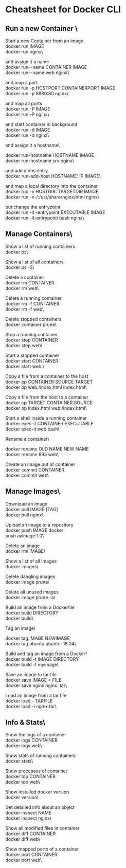 # Cheatsheet for Docker CLI

## Run a new Container \

Start a new Container from an image\
docker run IMAGE\
docker run nginx\

and assign it a name\
docker run--name CONTAINER IMAGE\
docker run--name web nginx\

and map a port\
docker run -p HOSTPORT:CONTAINERPORT IMAGE\
docker run -p 8880:80 nginx\

and map all ports\
docker run -P IMAGE\
docker run -P nginx\

and start container in background\
docker run -d IMAGE\
docker run -d nginx\

and assign it a hostname\

docker run-hostname HOSTNAME IMAGE\
docker run-hostname srv nginx\

and add a dns entry\
docker run-add-host HOSTNAME: IP IMAGE\

and map a local directory into the container\
docker run -v HOSTDIR: TARGETDIR IMAGE\
docker run -v-/:/usr/share/nginx/html nginx\

but change the entrypoint\
docker run -it -entrypoint EXECUTABLE IMAGE\
docker run -it-entrypoint bash nginx\

## Manage Containers\

Show a list of running containers\
docker ps\

Show a list of all containers\
docker ps -3\

Delete a container\
docker rm CONTAINER\
docker rm web\

Delete a running container\
docker rm -f CONTAINER\
docker rm -f web\

Delete stopped containers\
docker container prune\

Stop a running container\
docker stop CONTAINER\
docker stop web\

Start a stopped container\
docker start CONTAINER\
docker start web.\

Copy a file from a container to the host\
docker ep CONTAINER:SOURCE TARGET\
docker op web:/index.html index.html\

Copy a file from the host to a container\
docker cp TARGET CONTAINER:SOURCE\
docker op index.html web:/index.html\

Start a shell inside a running container\
docker exec-it CONTAINER EXECUTABLE\
docker exec-it web bash\

Rename a container\

docker rename OLD NAME NEW NAME\
docker rename 895 web\

Create an image out of container\
docker commit CONTAINER\
docker commit web\

## Manage Images\

Download an image\
docker pull IMAGE [TAG]\
docker pull nginx\

Upload an image to a repository\
docker push IMAGE docker\
push ayimage:1.0\

Delete an image\
docker rmi IMAGE\

Show a list of all Images\
docker images\

Delete dangling images\
docker image prune\

Delete all unused images\
docker image prune -a\

Build an image from a Dockerfile\
docker build DIRECTORY\
docker build\

Tag an image\

docker tag IMAGE NEWIMAGE\
docker tag ubuntu ubuntu: 18.04\

Build and tag an image from a Dockerf\
docker build -t IMAGE DIRECTORY\
docker build -t myimage\

Save an image to tar file\
docker save IMAGE > FILE\
docker save nginx nginx. tar\

Load an image from a tar file\
docker load - TARFILE\
docker load -i nginx.tar\

## Info & Stats\

Show the logs of a container\
docker logs CONTAINER\
docker logs web\

Show stats of running containers\
docker stats\

Show processes of container\
docker top CONTAINER\
docker top web\

Show installed docker version\
docker version\

Get detailed info about an object\
docker inspect NAME\
docker inspect nginx\

Show all modified files in container\
docker diff CONTAINER\
docker diff web\

Show mapped ports of a container\
docker port CONTAINER\
docker port web\
